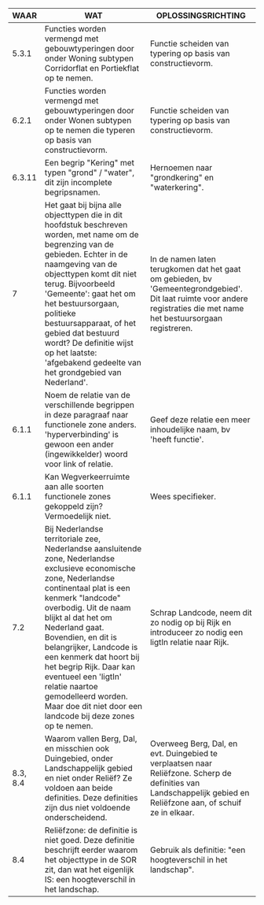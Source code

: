 WAAR | WAT | OPLOSSINGSRICHTING 
-----|-----|-------------------
5.3.1|Functies worden vermengd met gebouwtyperingen door onder Woning subtypen Corridorflat en Portiekflat op te nemen.|Functie scheiden van typering op basis van constructievorm.
6.2.1|Functies worden vermengd met gebouwtyperingen door onder Wonen subtypen op te nemen die typeren op basis van constructievorm.|Functie scheiden van typering op basis van constructievorm.
6.3.11|Een begrip "Kering" met typen "grond" / "water", dit zijn incomplete begripsnamen.|Hernoemen naar "grondkering" en "waterkering". 
7|Het gaat bij bijna alle objecttypen die in dit hoofdstuk beschreven worden, met name om de begrenzing van de gebieden. Echter in de naamgeving van de objecttypen komt dit niet terug. Bijvoorbeeld 'Gemeente': gaat het om het bestuursorgaan, politieke bestuursapparaat, of het gebied dat bestuurd wordt? De definitie wijst op het laatste: 'afgebakend gedeelte van het grondgebied van Nederland'.|In de namen laten terugkomen dat het gaat om gebieden, bv 'Gemeentegrondgebied'. Dit laat ruimte voor andere registraties die met name het bestuursorgaan registreren.
6.1.1|Noem de relatie van de verschillende begrippen in deze paragraaf naar functionele zone anders. 'hyperverbinding' is gewoon een ander (ingewikkelder) woord voor link of relatie.|Geef deze relatie een meer inhoudelijke naam, bv 'heeft functie'. 
6.1.1|Kan Wegverkeerruimte aan alle soorten functionele zones gekoppeld zijn? Vermoedelijk niet.|Wees specifieker.
7.2|Bij Nederlandse territoriale zee, Nederlandse aansluitende zone, Nederlandse exclusieve economische zone, Nederlandse continentaal plat is een kenmerk "landcode" overbodig. Uit de naam blijkt al dat het om Nederland gaat. Bovendien, en dit is belangrijker, Landcode is een kenmerk dat hoort bij het begrip Rijk. Daar kan eventueel een 'ligtIn' relatie naartoe gemodelleerd worden. Maar doe dit niet door een landcode bij deze zones op te nemen.| Schrap Landcode, neem dit zo nodig op bij Rijk en introduceer zo nodig een ligtIn relatie naar Rijk.
8.3, 8.4|Waarom vallen Berg, Dal, en misschien ook Duingebied, onder Landschappelijk gebied en niet onder Reliëf? Ze voldoen aan beide definities. Deze definities zijn dus niet voldoende onderscheidend.|Overweeg Berg, Dal, en evt. Duingebied te verplaatsen naar Reliëfzone. Scherp de definities van Landschappelijk gebied en Reliëfzone aan, of schuif ze in elkaar.
8.4|Reliëfzone: de definitie is niet goed. Deze definitie beschrijft eerder waarom het objecttype in de SOR zit, dan wat het eigenlijk IS: een hoogteverschil in het landschap.|Gebruik als definitie: "een hoogteverschil in het landschap". 